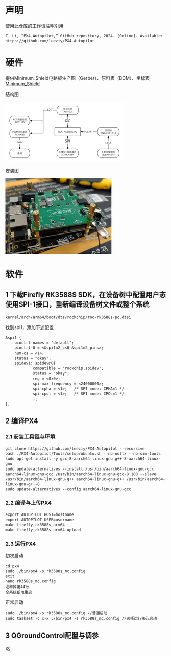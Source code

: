 # 声明
使用此仓库的工作请注明引用
```
Z. Li, “PX4-Autopilot,” GitHub repository, 2024. [Online]. Available: https://github.com/leeziy/PX4-Autopilot
```

# 硬件
提供Minimum_Shield电路板生产图（Gerber）、原料表（BOM）、坐标表 [Minimum_Shield](https://github.com/leeziy/PX4-Autopilot/tree/ROC-RK3588S-PC/Minimun_Shield)

结构图

![结构图](Minimun_Shield/Structure.png)

安装图

![安装图](Minimun_Shield/Usage.png)

# 软件
## 1 下载Firefly RK3588S SDK，在设备树中配置用户态使用SPI-1接口，重新编译设备树文件或整个系统
```
kernel/arch/arm64/boot/dts/rockchip/roc-rk3588s-pc.dtsi
```
找到spi1，添加下述配置
```
&spi1 {
    pinctrl-names = "default";
    pinctrl-0 = <&spi1m2_cs0 &spi1m2_pins>;
    num-cs = <1>;
    status = "okay";
    spidev1: spidev@0{
            compatible = "rockchip,spidev";
            status = "okay";
            reg = <0x0>;
            spi-max-frequency = <24000000>;
            spi-cpha = <1>;   /* SPI mode: CPHA=1 */
            spi-cpol = <1>;   /* SPI mode: CPOL=1 */
            };
};
```
## 2 编译PX4
### 2.1 安装工具链与环境
```
git clone https://github.com/leeziy/PX4-Autopilot --recursive
bash ./PX4-Autopilot/Tools/setup/ubuntu.sh --no-nuttx --no-sim-tools
sudo apt-get install -y gcc-8-aarch64-linux-gnu g++-8-aarch64-linux-gnu
sudo update-alternatives --install /usr/bin/aarch64-linux-gnu-gcc aarch64-linux-gnu-gcc /usr/bin/aarch64-linux-gnu-gcc-8 100 --slave /usr/bin/aarch64-linux-gnu-g++ aarch64-linux-gnu-g++ /usr/bin/aarch64-linux-gnu-g++-8
sudo update-alternatives --config aarch64-linux-gnu-gcc
```
### 2.2 编译与上传PX4
```
export AUTOPILOT_HOST=hostname
export AUTOPILOT_USER=username
make firefly_rk3588s_arm64
make firefly_rk3588s_arm64 upload
```
### 2.3 运行PX4
初次启动
```
cd px4
sudo ./bin/px4 -s rk3588s_mc.config
exit
nano rk3588s_mc.config
注释掉第44行
全系统断电重启
```
正常启动
```
sudo ./bin/px4 -s rk3588s_mc.config //普通启动
sudo taskset -c x-x ./bin/px4 -s rk3588s_mc.config //选择运行核心启动
```

## 3 QGroundControl配置与调参
略
